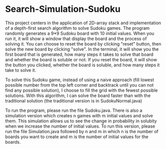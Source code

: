 # Search-Simulation-Sudoku
This project centers in the application of 2D-array stack and implementation of a depth-first search algorithm to solve Sudoku games. The program randomly generates a 9*9 Sudoku board with 10 initial values. When you run it, it will show a window that display the board and the process of solving it. You can choose to reset the board by clicking "reset" button, then solve the new board by clicking "solve". In the terminal, it will show you the first board that is generated, how many steps it takes to solve that board and whether the board is soluble or not. If you reset the board, it will show the button you clicked, whether the board is soluble, and how many steps it take to solve it. 

To solve this Sudoku game, instead of using a naive approach (fill lowest possible number from the top left corner and backtrack until you can not find any possible solution), I choose to fill the grid with the fewest possible solutions. With this algorithm, I can solve the board faster than with the traditional solution (the traditional version is in SudokuNormal.java)

To run the program, please run the file Sudoku.java. There is also a simulation version which creates n games with m initial values and solve them. This simulation allows us to see the change in probability in solubity when we increase the number of initial values. To run this version, please run the file Simulation.java followed by n and m in which n is the number of boards you want to create and m is the number of initial values for the boards. 






